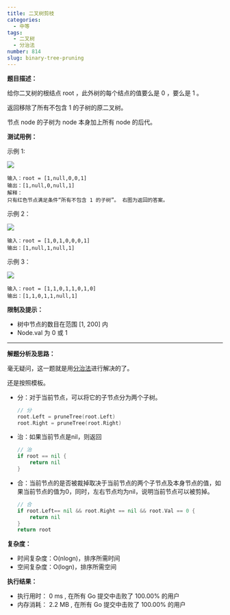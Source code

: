 ```yaml
---
title: 二叉树剪枝
categories:
  - 中等
tags:
  - 二叉树
  - 分治法
number: 814
slug: binary-tree-pruning
---
```



**题目描述：**

给你二叉树的根结点 root ，此外树的每个结点的值要么是 0 ，要么是 1 。

返回移除了所有不包含 1 的子树的原二叉树。

节点 node 的子树为 node 本身加上所有 node 的后代。

**测试用例：**

示例 1:

![](../img/leetcode/814二叉树剪枝/1028_2.png)
```
输入：root = [1,null,0,0,1]
输出：[1,null,0,null,1]
解释：
只有红色节点满足条件“所有不包含 1 的子树”。 右图为返回的答案。
```

示例 2：

![](../img/leetcode/814二叉树剪枝/1028_1.png) 
```
输入：root = [1,0,1,0,0,0,1]
输出：[1,null,1,null,1]
```

示例 3：

![](../img/leetcode/814二叉树剪枝/1028.png)
```
输入：root = [1,1,0,1,1,0,1,0]
输出：[1,1,0,1,1,null,1]
```

**限制及提示：**
- 树中节点的数目在范围 [1, 200] 内
- Node.val 为 0 或 1

---
**解题分析及思路：**

毫无疑问，这一题就是用[分治法](/dac)进行解决的了。


还是按照模板。

- 分：对于当前节点，可以将它的子节点分为两个子树。
    ```go
    // 分
    root.Left = pruneTree(root.Left)
    root.Right = pruneTree(root.Right)
    ```
- 治：如果当前节点是nil，则返回
    ```go
    // 治
    if root == nil {
        return nil
    }
    ```
- 合：当前节点的是否被裁掉取决于当前节点的两个子节点及本身节点的值，如果当前节点的值为0，同时，左右节点均为nil，说明当前节点可以被剪掉。
    ```go
    // 合
    if root.Left== nil && root.Right == nil && root.Val == 0 {
        return nil
    }
    return root
    ```

**复杂度：**
- 时间复杂度：O(nlogn)，排序所需时间
- 空间复杂度：O(logn)，排序所需空间

**执行结果：**

- 执行用时： 0 ms , 在所有 Go 提交中击败了 100.00% 的用户 
- 内存消耗： 2.2 MB , 在所有 Go 提交中击败了 100.00% 的用户

